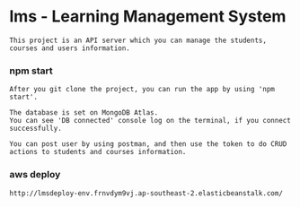 # lms - Learning Management System
	
	This project is an API server which you can manage the students, courses and users information. 
	
### npm start
	After you git clone the project, you can run the app by using 'npm start'.
	
	The database is set on MongoDB Atlas.
	You can see 'DB connected' console log on the terminal, if you connect successfully.
	
	You can post user by using postman, and then use the token to do CRUD actions to students and courses information.

### aws deploy
	http://lmsdeploy-env.frnvdym9vj.ap-southeast-2.elasticbeanstalk.com/
